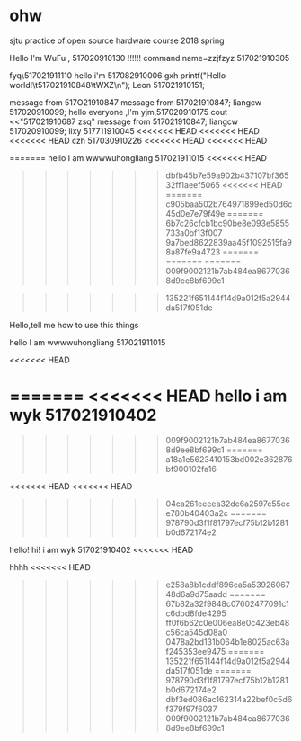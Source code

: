 # ohw
sjtu practice of open source hardware course 2018 spring

Hello I'm WuFu , 517020910130
!!!!!!
command
name=zzjfzyz
517021910305





fyq\517021911110
hello  i'm 517082910006 gxh
printf("Hello world!\t517021910848\tWXZ\n");
Leon 517021910151;

message from 517O21910847
message from 517021910847;
liangcw 517020910099;
hello everyone ,l'm yjm,517020910175
cout <<"517021910687 zsq"
message from 517021910847;
liangcw 517020910099;
lixy 517711910045
<<<<<<< HEAD
<<<<<<< HEAD
<<<<<<< HEAD
czh 517030910226
<<<<<<< HEAD
<<<<<<< HEAD

=======
hello I am wwwwuhongliang 517021911015
<<<<<<< HEAD
>>>>>>> dbfb45b7e59a902b437107bf36532ff1aeef5065
<<<<<<< HEAD
=======
>>>>>>> c905baa502b764971899ed50d6c45d0e7e79f49e
=======
>>>>>>> 6b7c26cfcb1bc90be8e093e5855733a0bf13f007
>>>>>>> 9a7bed8622839aa45f1092515fa98a87fe9a4723
=======
=======
=======
>>>>>>> 009f9002121b7ab484ea86770368d9ee8bf699c1


>>>>>>> 135221f651144f14d9a012f5a2944da517f051de

Hello,tell me how to use this things


hello I am wwwwuhongliang 517021911015

<<<<<<< HEAD

=======
<<<<<<< HEAD
hello i am wyk 517021910402
=======
>>>>>>> 009f9002121b7ab484ea86770368d9ee8bf699c1
=======
>>>>>>> a18a1e5623410153bd002e362876bf900102fa16

<<<<<<< HEAD
<<<<<<< HEAD
>>>>>>> 04ca261eeeea32de6a2597c55ece780b40403a2c
=======
>>>>>>> 978790d3f1f81797ecf75b12b1281b0d672174e2

hello!
hi! i am wyk 517021910402
<<<<<<< HEAD

hhhh
<<<<<<< HEAD
>>>>>>> e258a8b1cddf896ca5a5392606748d6a9d75aadd
=======
>>>>>>> 67b82a32f9848c07602477091c1c6dbd8fde4295
>>>>>>> ff0f6b62c0e006ea8e0c423eb48c56ca545d08a0
>>>>>>> 0478a2bd131b064b1e8025ac63af245353ee9475
=======
>>>>>>> 135221f651144f14d9a012f5a2944da517f051de
=======
>>>>>>> 978790d3f1f81797ecf75b12b1281b0d672174e2
>>>>>>> dbf3ed086ac162314a22bef0c5d6f379f97f6037
>>>>>>> 009f9002121b7ab484ea86770368d9ee8bf699c1
